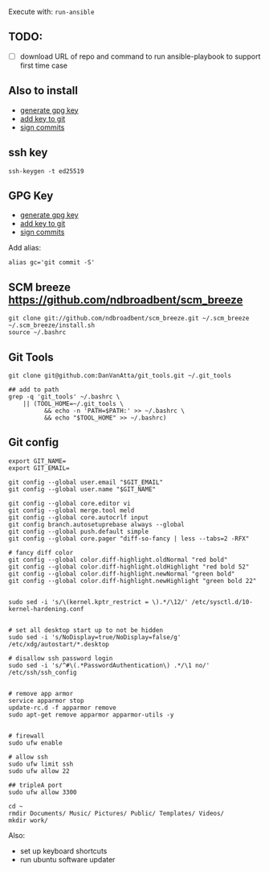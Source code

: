 

Execute with: `run-ansible`


##  TODO:
- [ ] download URL of repo and command to run ansible-playbook to support first time case

## Also to install 

- [generate gpg key](https://help.github.com/articles/generating-a-new-gpg-key/)
- [add key to git](https://help.github.com/articles/telling-git-about-your-gpg-key/)
- [sign commits](https://help.github.com/articles/signing-commits/)


## ssh key
```
ssh-keygen -t ed25519
```

## GPG Key

- [generate gpg key](https://help.github.com/articles/generating-a-new-gpg-key/)
- [add key to git](https://help.github.com/articles/telling-git-about-your-gpg-key/)
- [sign commits](https://help.github.com/articles/signing-commits/)

Add alias:
```
alias gc='git commit -S'

```

## SCM breeze https://github.com/ndbroadbent/scm_breeze
```
git clone git://github.com/ndbroadbent/scm_breeze.git ~/.scm_breeze
~/.scm_breeze/install.sh
source ~/.bashrc
```

## Git Tools


```
git clone git@github.com:DanVanAtta/git_tools.git ~/.git_tools

## add to path
grep -q 'git_tools' ~/.bashrc \
    || (TOOL_HOME=~/.git_tools \
          && echo -n 'PATH=$PATH:' >> ~/.bashrc \
          && echo "$TOOL_HOME" >> ~/.bashrc)
```

## Git config

```
export GIT_NAME=
export GIT_EMAIL=

git config --global user.email "$GIT_EMAIL"
git config --global user.name "$GIT_NAME"

git config --global core.editor vi
git config --global merge.tool meld
git config --global core.autocrlf input
git config branch.autosetuprebase always --global
git config --global push.default simple
git config --global core.pager "diff-so-fancy | less --tabs=2 -RFX"

# fancy diff color
git config --global color.diff-highlight.oldNormal "red bold"
git config --global color.diff-highlight.oldHighlight "red bold 52"
git config --global color.diff-highlight.newNormal "green bold"
git config --global color.diff-highlight.newHighlight "green bold 22"
```
```

sudo sed -i 's/\(kernel.kptr_restrict = \).*/\12/' /etc/sysctl.d/10-kernel-hardening.conf


# set all desktop start up to not be hidden
sudo sed -i 's/NoDisplay=true/NoDisplay=false/g' /etc/xdg/autostart/*.desktop

# disallow ssh password login
sudo sed -i 's/^#\(.*PasswordAuthentication\) .*/\1 no/' /etc/ssh/ssh_config


# remove app armor 
service apparmor stop
update-rc.d -f apparmor remove
sudo apt-get remove apparmor apparmor-utils -y


# firewall
sudo ufw enable

# allow ssh
sudo ufw limit ssh
sudo ufw allow 22

## tripleA port
sudo ufw allow 3300
```
```
cd ~
rmdir Documents/ Music/ Pictures/ Public/ Templates/ Videos/
mkdir work/

```

Also:
- set up keyboard shortcuts
- run ubuntu software updater

